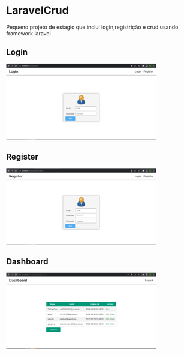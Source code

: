 <h1>LaravelCrud</h1>

<p>
    Pequeno projeto de estagio que inclui login,registrição e crud usando framework laravel
</p>

<h2>Login</h2>
<img width="400" src="Login.PNG">  

<h2>Register</h2>
<img width="400" src="Register.PNG">

<h2>Dashboard</h2>
<img width="400" src="Dashboard.PNG">  
